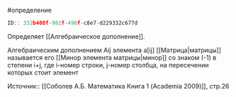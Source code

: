 #определение 

```javascript
ID:: 332b408f-982f-496f-c8e7-d229332c677d
```

Определяет [[Алгебраическое дополнение]].

Алгебраическим дополнением Aij элемента a[ij] [[Матрица|матрицы]] называется его [[Минор элемента матрицы|минор]] со знаком (-1) в степени i+j, где i-номер строки, j-номер столбца, на пересечении которых стоит элемент


Источник:: [[Соболев А.Б. Математика Книга 1 (Academia 2009)]], стр.26